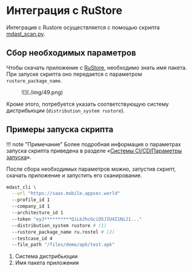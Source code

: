 # Интеграция с RuStore

Интеграция с Rustore осуществляется с помощью скрипта [mdast_scan.py](https://github.com/Dynamic-Mobile-Security/mdast-cli).

## Сбор необходимых параметров

Чтобы скачать приложение с [RuStore](https://www.rustore.ru/), необходимо знать имя пакета. При запуске скрипта оно передается с параметром `rustore_package_name`.

<figure markdown>![](./img/49.png)</figure>

Кроме этого, потребуется указать соответствующую систему дистрибьюции (`distribution_system rustore`).

## Примеры запуска скрипта

!!! note "Примечание"
    Более подробная информация о параметрах запуска скрипта приведена в разделе «[Системы CI/CD/Параметры запуска](./sistemy_ci_cd.md#_4)».

После сбора необходимых параметров можно, запустив скрипт, скачать приложение и запустить его сканирование.

``` bash hl_lines="7 8"
mdast_cli \
  --url "https://saas.mobile.appsec.world"
  --profile_id 1
  --company_id 1
  --architecture_id 1
  --token "eyJ**********QiLbJhcGciO5JIU4I1NiJ1..."
  --distribution_system rustore # (1)
  --rustore_package_name ru.rostel # (2)
  --testcase_id 4
  --file_path "/files/demo/apk/test.apk"
```

1. Система дистрибьюции
2. Имя пакета приложения